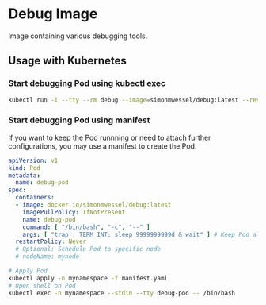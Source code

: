 # Debug Image

Image containing various debugging tools.

## Usage with Kubernetes

### Start debugging Pod using kubectl exec

```bash
kubectl run -i --tty --rm debug --image=simonmwessel/debug:latest --restart=Never -- /bin/bash
```

### Start debugging Pod using manifest

If you want to keep the Pod runnning or need to attach further configurations, you may use a manifest to create the Pod.

```yaml
apiVersion: v1
kind: Pod
metadata:
  name: debug-pod
spec:
  containers:
  - image: docker.io/simonmwessel/debug:latest
    imagePullPolicy: IfNotPresent
    name: debug-pod
    command: [ "/bin/bash", "-c", "--" ]
    args: [ "trap : TERM INT; sleep 9999999999d & wait" ] # Keep Pod alive until delete/kill
  restartPolicy: Never
  # Optional: Schedule Pod to specific node
  # nodeName: mynode
```

```bash
# Apply Pod
kubectl apply -n mynamespace -f manifest.yaml
# Open shell on Pod
kubectl exec -n mynamespace --stdin --tty debug-pod -- /bin/bash
```

